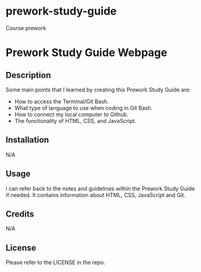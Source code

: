 # prework-study-guide
Course prework
# Prework Study Guide Webpage

## Description

Some main points that I learned by creating this Prework Study Guide are:

- How to access the Terminal/Git Bash.
- What type of language to use when coding in Git Bash.
- How to connect my local computer to Github.
- The functionality of HTML, CSS, and JavaScript.


## Installation

N/A

## Usage

I can refer back to the notes and guidelines within the Prework Study Guide if needed. It contains information about HTML, CSS, JavaScript and Git.  


## Credits

N/A

## License

Please refer to the LICENSE in the repo.